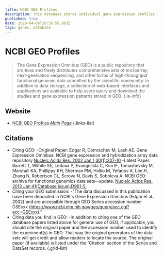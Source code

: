 ```yaml
---
title: NCBI GEO Profiles
description: This database stores individual gene expression profiles from curated DataSets in the Gene Expression Omnibus (GEO) repository. Search for specific profiles of interest based on gene annotation or pre-computed profile characteristics.
published: true
date: 2020-04-06T20:56:59.663Z
tags: genes, database
---
```


# NCBI GEO Profiles

> The Gene Expression Omnibus (GEO) is a public repository that archives and freely distributes comprehensive sets of microarray, next-generation sequencing, and other forms of high-throughput functional genomic data submitted by the scientific community. In addition to data storage, a collection of web-based interfaces and applications are available to help users query and download the studies and gene expression patterns stored in GEO.
{.is-info}

## Website

- [NCBI GEO Profiles *Main Page*](https://www.ncbi.nlm.nih.gov/geoprofiles/)
{.links-list}

## Citations

- Citing GEO:
-Original Paper:
Edgar R, Domrachev M, Lash AE. Gene Expression Omnibus: NCBI gene expression and hybridization array data repository [Nucleic Acids Res. 2002 Jan 1;30(1):207-10](https://academic.oup.com/nar/article/30/1/207/1332640)
-Latest Paper:
Barrett T, Wilhite SE, Ledoux P, Evangelista C, Kim IF, Tomashevsky M, Marshall KA, Phillippy KH, Sherman PM, Holko M, Yefanov A, Lee H, Zhang N, Robertson CL, Serova N, Davis S, Soboleva A. NCBI GEO: archive for functional genomics data sets--update. [Nucleic Acids Res. 2013 Jan;41(Database issue):D991-5.](https://academic.oup.com/nar/article/41/D1/D991/1067995)
- Citing your GEO submission:
-"The data discussed in this publication have been deposited in NCBI's Gene Expression Omnibus (Edgar et al., 2002) and are accessible through GEO Series accession number GSExxx (https://www.ncbi.nlm.nih.gov/geo/query/acc.cgi?acc=GSExxx)."
-	Citing data you find in GEO:
-In addition to citing one of the GEO database papers listed above for general use of GEO, if applicable, you should cite the original paper and the accession number used to identify the experiment(s) in GEO. That way the original generators of the data sets will get credit and allow readers to locate the source. The original paper (if available) is listed under the 'Citation' section of the Series and DataSet records.
{.grid-list}